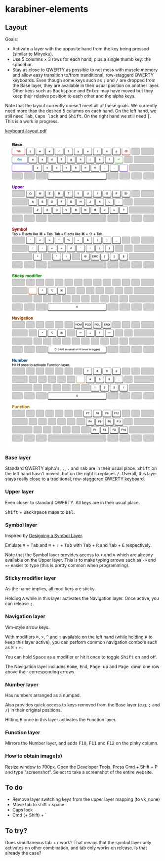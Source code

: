 # karabiner-elements

## Layout

Goals:

- Activate a layer with the opposite hand from the key being pressed (similar to Miryoku).
- Use 5 columns × 3 rows for each hand, plus a single thumb key: the spacebar.
- Stay as close to QWERTY as possible to not mess with muscle memory and allow easy transition to/from tranditional, row-staggerd QWERTY keyboards. Even though some keys such as <kbd>;</kbd> and <kbd>/</kbd> are dropped from the Base layer, they are available in their usual position on another layer. Other keys such as <kbd>Backspace</kbd> and <kbd>Enter</kbd> may have moved but they keep their relative position to each other and the alpha keys.

Note that the layout currently doesn't meet all of these goals. We currently need more than the desired 5 columns on each hand. On the left hand, we still need <kbd>Tab</kbd>, <kbd>Caps lock</kbd> and <kbd>Shift</kbd>. On the right hand we still need <kbd>[</kbd>. This is a work in progress.
 
[keyboard-layout.pdf](keyboard-layout.pdf)

![keyboard-layout.png](keyboard-layout.png)

### Base layer

Standard QWERTY alpha's, <kbd>,</kbd>, <kbd>.</kbd> and <kbd>Tab</kbd> are in their usual place. <kbd>Shift</kbd> on the left hand hasn't moved, but on the right it replaces <kbd>/</kbd>. Overall, this layer stays really close to a traditional, row-staggered QWERTY keyboard.

### Upper layer

Even closer to standard QWERTY. All keys are in their usual place.

<kbd>Shift</kbd> + <kbd>Backspace</kbd> maps to <kbd>Del</kbd>. 

### Symbol layer

Inspired by [Designing a Symbol Layer](https://getreuer.info/posts/keyboards/symbol-layer/index.html).

Emulate <kbd>⌘</kbd> + <kbd>Tab</kbd> and <kbd>⌘</kbd> + <kbd>⇧</kbd> + <kbd>Tab</kbd> with <kbd>Tab</kbd> + <kbd>R</kbd> and <kbd>Tab</kbd> + <kbd>E</kbd> respectively.

Note that the Symbol layer provides access to <kbd>&lt;</kbd> and <kbd>&gt;</kbd> which are already available on the Upper layer. This is to make typing arrows such as `->` and `=>` easier to type (this is pretty common when programming).

### Sticky modifier layer

As the name implies, all modifiers are sticky.

Holding <kbd>A</kbd> while in this layer activates the Navigation layer. Once active, you can release <kbd>;</kbd>.

### Navigation layer

Vim-style arrow keys.

With modifiers <kbd>⌘</kbd>, <kbd>⌥</kbd>, <kbd>^</kbd> and <kbd>⇧</kbd> available on the left hand (while holding <kbd>A</kbd> to keep this layer active), you can perform common navigation combo's such as <kbd>⌘</kbd> + <kbd>←</kbd>.

You can hold <kbd>Space</kbd> as a modifier or hit it once to toggle <kbd>Shift</kbd> on and off.

The Navigation layer includes <kbd>Home</kbd>, <kbd>End</kbd>, <kbd>Page up</kbd> and <kbd>Page down</kbd> one row above their corresponding arrows.

### Number layer

Has numbers arranged as a numpad.

Also provides quick access to keys removed from the Base layer (e.g. <kbd>;</kbd> and <kbd>/</kbd>) in their original positions.

Hitting <kbd>H</kbd> once in this layer activates the Function layer.

### Function layer

Mirrors the Number layer, and adds <kbd>F10</kbd>, <kbd>F11</kbd> and <kbd>F12</kbd> on the pinky column.

### How to obtain image(s)

Resize window to 700px. Open the Developer Tools. Press Cmd + Shift + P and type "screenshot". Select to take a screenshot of the entire website.

## To do

- Remove layer switching keys from the upper layer mapping (to vk_none)
- Move tab to shift + space
- Caps lock
- Cmd (+ Shift) + `

## To try?

Does simultaneous tab + r work? That means that the symbol layer only activates on other combination, and tab only works on release. Is that already the case?
